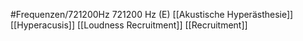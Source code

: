 #Frequenzen/721200Hz
721200 Hz (E)
[[Akustische Hyperästhesie]]
[[Hyperacusis]]
[[Loudness Recruitment]]
[[Recruitment]]